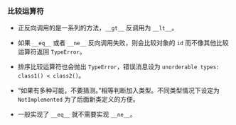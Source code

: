 ### 比较运算符

- 正反向调用的是一系列的方法，`__gt__` 反调用为 `__lt__`。

- 如果 `__eq__` 或者 `__ne__` 反向调用失败，则会比较对象的 `id` 而不像其他比较运算符返回 `TypeError`。

- 排序比较运算符也会抛出 `TypeError`，错误消息设为 `unorderable types: class1() < class2()`。

- “如果有多种可能，不要猜测。”相等判断加入类型。不同类型情况下设定为 `NotImplemented` 为了后面新类定义的方便。

- 一般实现了 `__eq__` 就不需要实现 `__ne__`。